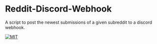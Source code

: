# Reddit-Discord-Webhook
A script to post the newest submissions of a given subreddit to a discord webhook. 

[![MIT](https://img.shields.io/github/license/mashape/apistatus.svg)](https://opensource.org/licenses/MIT)
